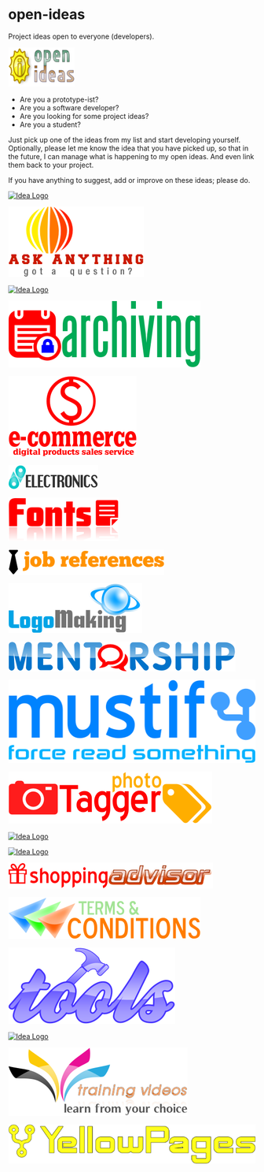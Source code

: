 # open-ideas
Project ideas open to everyone (developers).

![Logo](logo.png)

* Are you a prototype-ist?
* Are you a software developer?
* Are you looking for some project ideas?
* Are you a student?

Just pick up one of the ideas from my list and start developing yourself.
Optionally, please let me know the idea that you have picked up,
so that in the future, I can manage what is happening to my open ideas.
And even link them back to your project.

If you have anything to suggest, add or improve on these ideas; please do.

[![Idea Logo](ideas/account-management/logo.png)](ideas/account-management/readme.md)

[![Idea Logo](ideas/ask-anything/logo.png)](ideas/ask-anything/readme.md)

[![Idea Logo](ideas/devanagari-tools/logo.png)](ideas/devanagari-tools/readme.md)

[![Idea Logo](ideas/documents-archiving/logo.png)](ideas/documents-archiving/readme.md)

[![Idea Logo](ideas/ecommerce-business/logo.png)](ideas/ecommerce-business/readme.md)

[![Idea Logo](ideas/electronics-arduino/logo.png)](ideas/electronics-arduino/readme.md)

[![Idea Logo](ideas/fonts-development/logo.png)](ideas/fonts-development/readme.md)

[![Idea Logo](ideas/job-references/logo.png)](ideas/job-references/readme.md)

[![Idea Logo](ideas/logos-development/logo.png)](ideas/logos-development/readme.md)

[![Idea Logo](ideas/mentorship/logo.png)](ideas/mentorship/readme.md)

[![Idea Logo](ideas/mustify-plugin/logo.png)](ideas/mustify-plugin/readme.md)

[![Idea Logo](ideas/photography-tagger/logo.png)](ideas/photography-tagger/readme.md)

[![Idea Logo](ideas/prosody-identification/logo.png)](ideas/prosody-identification/readme.md)

[![Idea Logo](ideas/sanskrit-text-to-speech/logo.png)](ideas/sanskrit-text-to-speech/readme.md)

[![Idea Logo](ideas/shopping-advisor/logo.png)](ideas/shopping-advisor/readme.md)

[![Idea Logo](ideas/terms-and-conditions/logo.png)](ideas/terms-and-conditions/readme.md)

[![Idea Logo](ideas/tools-development/logo.png)](ideas/tools-development/readme.md)

[![Idea Logo](ideas/training-live/logo.png)](ideas/training-live/readme.md)

[![Idea Logo](ideas/training-videos/logo.png)](ideas/training-videos/readme.md)

[![Idea Logo](ideas/yellowpages/logo.png)](ideas/yellowpages/readme.md)
